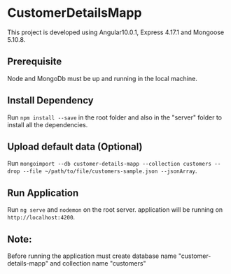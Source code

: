 # CustomerDetailsMapp

This project is developed using Angular10.0.1, Express 4.17.1 and Mongoose 5.10.8.

## Prerequisite

Node and MongoDb must be up and running in the local machine.

## Install Dependency

Run `npm install --save` in the root folder and also in the "server" folder to install all the dependencies.

## Upload default data (Optional)

Run `mongoimport --db customer-details-mapp --collection customers --drop --file ~/path/to/file/customers-sample.json --jsonArray`.

## Run Application

Run `ng serve` and `nodemon` on the root server. application will be running on `http://localhost:4200`.

## Note:

Before running the application must create database name "customer-details-mapp" and collection name "customers"
